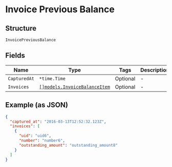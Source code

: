 
# Invoice Previous Balance

## Structure

`InvoicePreviousBalance`

## Fields

| Name | Type | Tags | Description |
|  --- | --- | --- | --- |
| `CapturedAt` | `*time.Time` | Optional | - |
| `Invoices` | [`[]models.InvoiceBalanceItem`](../../doc/models/invoice-balance-item.md) | Optional | - |

## Example (as JSON)

```json
{
  "captured_at": "2016-03-13T12:52:32.123Z",
  "invoices": [
    {
      "uid": "uid6",
      "number": "number6",
      "outstanding_amount": "outstanding_amount8"
    }
  ]
}
```

